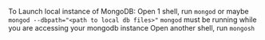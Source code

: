To Launch local instance of MongoDB:
Open 1 shell, run `mongod` or maybe `mongod --dbpath="<path to local db files>"`
`mongod` must be running while you are accessing your mongodb instance
Open another shell, run `mongosh`